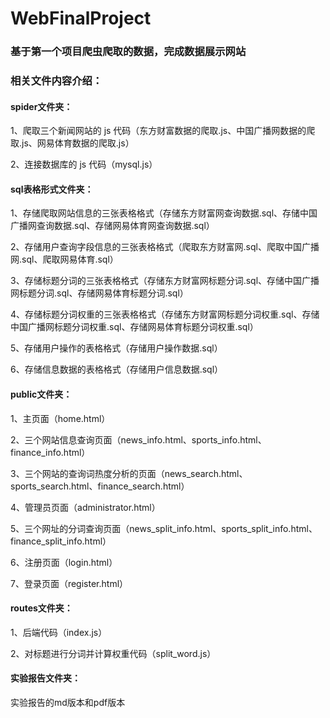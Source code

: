 # WebFinalProject

###  基于第一个项目爬虫爬取的数据，完成数据展示网站

### 相关文件内容介绍：

#### spider文件夹：

1、爬取三个新闻网站的 js 代码（东方财富数据的爬取.js、中国广播网数据的爬取.js、网易体育数据的爬取.js）

2、连接数据库的 js 代码（mysql.js）

#### sql表格形式文件夹：

1、存储爬取网站信息的三张表格格式（存储东方财富网查询数据.sql、存储中国广播网查询数据.sql、存储网易体育网查询数据.sql）

2、存储用户查询字段信息的三张表格格式（爬取东方财富网.sql、爬取中国广播网.sql、爬取网易体育.sql）

3、存储标题分词的三张表格格式（存储东方财富网标题分词.sql、存储中国广播网标题分词.sql、存储网易体育标题分词.sql）

4、存储标题分词权重的三张表格格式（存储东方财富网标题分词权重.sql、存储中国广播网标题分词权重.sql、存储网易体育标题分词权重.sql）

5、存储用户操作的表格格式（存储用户操作数据.sql）

6、存储信息数据的表格格式（存储用户信息数据.sql）

#### public文件夹：

1、主页面（home.html）

2、三个网站信息查询页面（news_info.html、sports_info.html、finance_info.html）

3、三个网站的查询词热度分析的页面（news_search.html、sports_search.html、finance_search.html）

4、管理员页面（administrator.html）

5、三个网址的分词查询页面（news_split_info.html、sports_split_info.html、finance_split_info.html）

6、注册页面（login.html）

7、登录页面（register.html）

#### routes文件夹：

1、后端代码（index.js）

2、对标题进行分词并计算权重代码（split_word.js）

#### 实验报告文件夹：

实验报告的md版本和pdf版本
